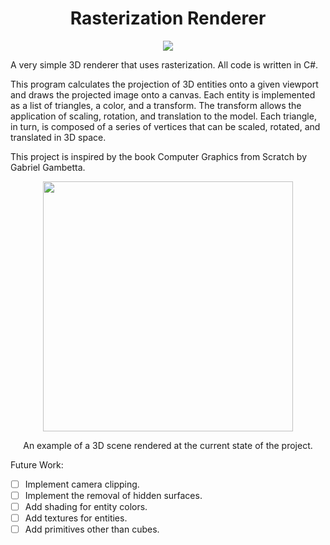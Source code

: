﻿<div align="center">
    <h1>Rasterization Renderer</h1>
</div>

<p align="center">
    <img src="https://forthebadge.com/images/badges/made-with-c-sharp.svg"></a>
</p>

A very simple 3D renderer that uses rasterization. All code is written in C#.

This program calculates the projection of 3D entities onto a given viewport and draws the projected image onto a canvas. Each entity is implemented as a list of triangles, a color, and a transform. The transform allows the application of scaling, rotation, and translation to the model. Each triangle, in turn, is composed of a series of vertices that can be scaled, rotated, and translated in 3D space.

This project is inspired by the book Computer Graphics from Scratch by Gabriel Gambetta.

<p align="center">
    <img src="https://i.imgur.com/UZAvzLy.png" width=400></a>
</p>
<p align="center">An example of a 3D scene rendered at the current state of the project.</p>

Future Work:

- [ ] Implement camera clipping.
- [ ] Implement the removal of hidden surfaces.
- [ ] Add shading for entity colors.
- [ ] Add textures for entities.
- [ ] Add primitives other than cubes.